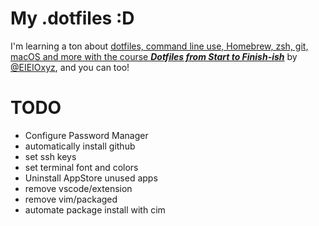 # My .dotfiles :D

I'm learning a ton about [dotfiles, command line use, Homebrew, zsh, git, macOS and more with the course ***Dotfiles from Start to Finish-ish***](http://dotfiles.eieio.xyz/) by [@EIEIOxyz](https://twitter.com/EIEIOxyz/), and you can too!

# TODO
- Configure Password Manager
- automatically install github
- set ssh keys
- set terminal font and colors
- Uninstall AppStore unused apps
- remove vscode/extension
- remove vim/packaged
- automate package install with cim
